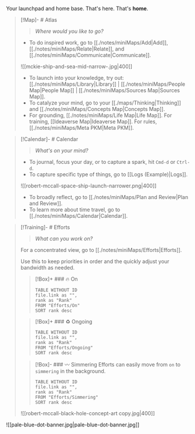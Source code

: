 Your launchpad and home base. That's here. That's **home**.

> [!Map]- # Atlas
> > *Where would you like to go?*
> 
> - To do inspired work, go to [[./notes/miniMaps/Add|Add]], [[./notes/miniMaps/Relate|Relate]], and [[./notes/miniMaps/Communicate|Communicate]].
>   
> ![[mckie-ship-and-sea-mid-narrow-.jpg|400]]
> - To launch into your knowledge, try out: [[./notes/miniMaps/Library|Library]] | [[./notes/miniMaps/People Map|People Map]] | [[./notes/miniMaps/Sources Map|Sources Map]].
> - To catalyze your mind, go to your [[./maps/Thinking|Thinking]] and [[./notes/miniMaps/Concepts Map|Concepts Map]]. 
> - For grounding, [[./notes/miniMaps/Life Map|Life Map]]. For training, [[Ideaverse Map|Ideaverse Map]]. For rules, [[./notes/miniMaps/Meta PKM|Meta PKM]].

> [!Calendar]- # Calendar
> > *What's on your mind?* 
> 
> - To journal, focus your day, or to capture a spark, hit `Cmd-d` or `Ctrl-d`.
> - To capture specific type of things, go to [[Logs (Example)|Logs]].
>   
> ![[robert-mccall-space-ship-launch-narrower.png|400]]
> - To broadly reflect, go to [[./notes/miniMaps/Plan and Review|Plan and Review]].
> - To learn more about time travel, go to [[./notes/miniMaps/Calendar|Calendar]].

> [!Training]- # Efforts
> > *What can you work on?* 
> 
> For a concentrated view, go to [[./notes/miniMaps/Efforts|Efforts]].
> 
> Use this to keep priorities in order and the quickly adjust your bandwidth as needed. 
> 
> > [!Box]+ ### 🔥 On
> > ``` dataview
> > TABLE WITHOUT ID
>  > file.link as "",
>  > rank as "Rank"
> > FROM "Efforts/On"
> > SORT rank desc
> > ```
> 
> > [!Box]+ ### ♻️ Ongoing
> > ``` dataview
> > TABLE WITHOUT ID
> > file.link as "",
> > rank as "Rank"
> > FROM "Efforts/Ongoing"
> > SORT rank desc
> > ```
> 
> > [!Box]- ### 〰️ Simmering
> > Efforts can easily move from `on` to `simmering` in the background.
> > 
> > ``` dataview
> > TABLE WITHOUT ID
> > file.link as "",
> > rank as "Rank"
> > FROM "Efforts/Simmering"
> > SORT rank desc
> > ```
> 
> ![[robert-mccall-black-hole-concept-art copy.jpg|400]]

![[pale-blue-dot-banner.jpg|pale-blue-dot-banner.jpg]]



